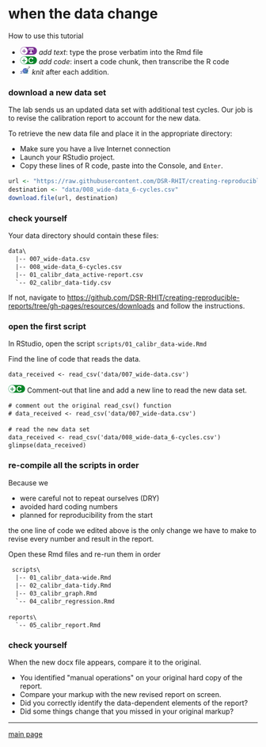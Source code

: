 
when the data change
====================

How to use this tutorial

-   ![](../resources/images/text-icon.png) *add text*: type the prose verbatim into the Rmd file
-   ![](../resources/images/code-icon.png) *add code*: insert a code chunk, then transcribe the R code
-   ![](../resources/images/knit-icon.png) *knit* after each addition.

### download a new data set

The lab sends us an updated data set with additional test cycles. Our job is to revise the calibration report to account for the new data.

To retrieve the new data file and place it in the appropriate directory:

-   Make sure you have a live Internet connection
-   Launch your RStudio project.
-   Copy these lines of R code, paste into the Console, and `Enter`.

``` r
url <- "https://raw.githubusercontent.com/DSR-RHIT/creating-reproducible-reports/gh-pages/data/008_wide-data_6-cycles.csv"
destination <- "data/008_wide-data_6-cycles.csv"
download.file(url, destination)
```

### check yourself

Your data directory should contain these files:

    data\
      |-- 007_wide-data.csv
      |-- 008_wide-data_6-cycles.csv
      |-- 01_calibr_data_active-report.csv
      `-- 02_calibr_data-tidy.csv

If not, navigate to <https://github.com/DSR-RHIT/creating-reproducible-reports/tree/gh-pages/resources/downloads> and follow the instructions.

### open the first script

In RStudio, open the script `scripts/01_calibr_data-wide.Rmd`

Find the line of code that reads the data.

    data_received <- read_csv('data/007_wide-data.csv') 

![](../resources/images/code-icon.png) Comment-out that line and add a new line to read the new data set.

    # comment out the original read_csv() function 
    # data_received <- read_csv('data/007_wide-data.csv')

    # read the new data set 
    data_received <- read_csv('data/008_wide-data_6-cycles.csv')
    glimpse(data_received)

### re-compile all the scripts in order

Because we

-   were careful not to repeat ourselves (DRY)
-   avoided hard coding numbers
-   planned for reproducibility from the start

the one line of code we edited above is the only change we have to make to revise every number and result in the report.

Open these Rmd files and re-run them in order

     scripts\
      |-- 01_calibr_data-wide.Rmd 
      |-- 02_calibr_data-tidy.Rmd 
      |-- 03_calibr_graph.Rmd
      `-- 04_calibr_regression.Rmd
      
    reports\
      `-- 05_calibr_report.Rmd 

### check yourself

When the new docx file appears, compare it to the original.

-   You identified "manual operations" on your original hard copy of the report.
-   Compare your markup with the new revised report on screen.
-   Did you correctly identify the data-dependent elements of the report?
-   Did some things change that you missed in your original markup?

------------------------------------------------------------------------

[main page](../README.md)
